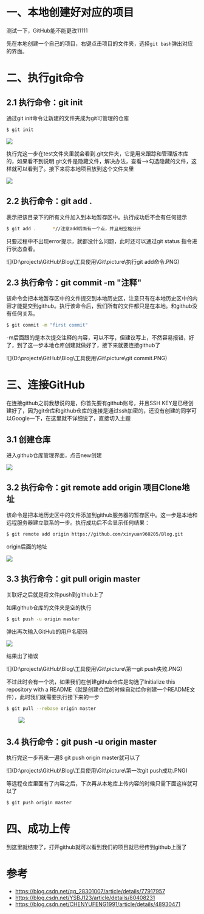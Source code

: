 # 一、本地创建好对应的项目

测试一下，GitHub能不能更改11111

先在本地创建一个自己的项目，右键点击项目的文件夹，选择`git bash`弹出对应的界面。

# 二、执行git命令

## 2.1 执行命令：git init

通过git init命令让新建的文件夹成为git可管理的仓库

```bash
$ git init
```

![](D:\projects\GitHub\Blog\工具使用\Git\picture\执行git命令.PNG)

执行完这一步在test文件夹里就会看到.git文件夹，它是用来跟踪和管理版本库的，如果看不到说明.git文件是隐藏文件，解决办法，查看–>勾选隐藏的文件，这样就可以看到了。接下来将本地项目放到这个文件夹里 

![](D:\projects\GitHub\Blog\工具使用\Git\picture\隐藏文件.git.PNG)

## 2.2 执行命令：git add .

表示把该目录下的所有文件加入到本地暂存区中。执行成功后不会有任何提示

```bash
$ git add .      *//注意add后面有一个点，并且用空格分开
```

只要过程中不出现error提示，就都没什么问题，此时还可以通过git status 指令进行状态查看。

![](D:\projects\GitHub\Blog\工具使用\Git\picture\执行git add命令.PNG)

## 2.3 执行命令：git commit -m "注释"

该命令会把本地暂存区中的文件提交到本地历史区，注意只有在本地历史区中的内容才能提交到github。执行该命令后，我们所有的文件都只是在本地。和github没有任何关系。

```bash
$ git commit -m "first commit"
```

-m后面跟的是本次提交注释的内容，可以不写，但建议写上，不然容易报错，好了，到了这一步本地仓库创建就做好了，接下来就要连接github了 

![](D:\projects\GitHub\Blog\工具使用\Git\picture\git commit.PNG)



# 三、连接GitHub

在连接github之前我想说的是，你首先要有github账号，并且SSH KEY是已经创建好了，因为git仓库和github仓库的连接是通过ssh加密的，还没有创建的同学可以Google一下，在这里就不详细说了，直接切入主题 

## 3.1 创建仓库

进入github仓库管理界面，点击new创建 

![](D:\projects\GitHub\Blog\工具使用\Git\picture\GitHub创建新项目.PNG)

## 3.2 执行命令：git remote add origin 项目Clone地址

该命令是把本地历史区中的文件添加到github服务器的暂存区中。这一步是本地和远程服务器建立联系的一步。执行成功后不会显示任何结果：

```bash
$ git remote add origin https://github.com/xinyuan960205/Blog.git
```

origin后面的地址

![](D:\projects\GitHub\Blog\工具使用\Git\picture\origin的地址.PNG)

## 3.3 执行命令：git pull origin master

关联好之后就是将文件push到github上了 

如果github仓库的文件夹是空的执行

```bash
$ git push -u origin master
```

弹出再次输入GitHub的用户名密码

![](D:\projects\GitHub\Blog\工具使用\Git\picture\关联好后推送弹出输入用户名密码.PNG)

结果出了错误

![](D:\projects\GitHub\Blog\工具使用\Git\picture\第一git push失败.PNG)

不过此时会有一个坑，如果我们在创建github仓库是勾选了Initialize this repository with a README（就是创建仓库的时候自动给你创建一个README文件），此时我们就需要执行接下来的一步

```bash
$ git pull --rebase origin master
```

   ![](D:\projects\GitHub\Blog\工具使用\Git\picture\代码拉取合并解决问题.PNG)

## 3.4 执行命令：git push -u origin master

执行完这一步再来一遍$ git push origin master就可以了 

![](D:\projects\GitHub\Blog\工具使用\Git\picture\第一次git push成功.PNG)

等远程仓库里面有了内容之后，下次再从本地库上传内容的时候只需下面这样就可以了

```bash
$ git push origin master
```

# 四、成功上传  

到这里就结束了，打开github就可以看到我们的项目就已经传到github上面了 



# 参考

- <https://blog.csdn.net/qq_28301007/article/details/77917957>
- <https://blog.csdn.net/YSBJ123/article/details/80408231>
- <https://blog.csdn.net/CHENYUFENG1991/article/details/48930471>